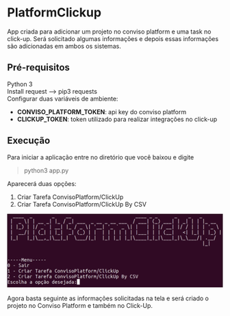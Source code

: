 # PlatformClickup
App criada para adicionar um projeto no conviso platform e uma task no click-up. Será solicitado algumas informações e depois essas informações são adicionadas em ambos os sistemas. 



## Pré-requisitos
Python 3     
Install request --> pip3 requests       
Configurar duas variáveis de ambiente:     
 - **CONVISO_PLATFORM_TOKEN**:  api key do conviso platform
 - **CLICKUP_TOKEN**: token utilizado para realizar integrações no click-up


## Execução
Para iniciar a aplicação entre no diretório que você baixou e digite

 > python3 app.py

Aparecerá duas opções:
1. Criar Tarefa ConvisoPlatform/ClickUp
2. Criar Tarefa ConvisoPlatform/ClickUp By CSV

![Initial Screen](images/initial_screen.png)

Agora basta seguinte as informações solicitadas na tela e será criado o projeto no Conviso Platform e também no Click-Up.